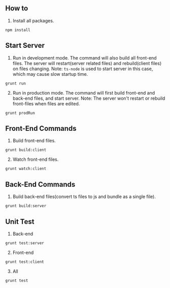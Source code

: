 
## How to 
1. Install all packages.
```
npm install
```

## Start Server
1. Run in development mode. The command will also build all front-end files. The server will restart(server related files) and rebuild(client files) on files changing.
Note: `ts-node` is used to start server in this case, which may cause slow startup time.
```
grunt run
```
2. Run in production mode. The command will first build front-end and back-end files, and start server.
Note: The server won't restart or rebuild front-files when files are edited.
```
grunt prodRun
```

## Front-End Commands
1. Build front-end files.
```
grunt build:client
```
2. Watch front-end files.
```
grunt watch:client
```

## Back-End Commands
1. Build back-end files(convert ts files to js and bundle as a single file).
```
grunt build:server
```

## Unit Test
1. Back-end
```
grunt test:server
```
2. Front-end
```
grunt test:client
```
3. All
```
grunt test
```

